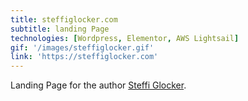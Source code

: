```yaml
---
title: steffiglocker.com
subtitle: landing Page
technologies: [Wordpress, Elementor, AWS Lightsail]
gif: '/images/steffiglocker.gif'
link: 'https://steffiglocker.com'
---
```


Landing Page for the author [Steffi Glocker](www.steffiglocker.com).